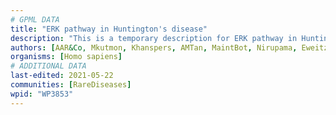 ```yaml
---
# GPML DATA
title: "ERK pathway in Huntington's disease"
description: "This is a temporary description for ERK pathway in Huntington's disease"
authors: [AAR&Co, Mkutmon, Khanspers, AMTan, MaintBot, Nirupama, Eweitz]
organisms: [Homo sapiens]
# ADDITIONAL DATA
last-edited: 2021-05-22
communities: [RareDiseases]
wpid: "WP3853"
---
```

